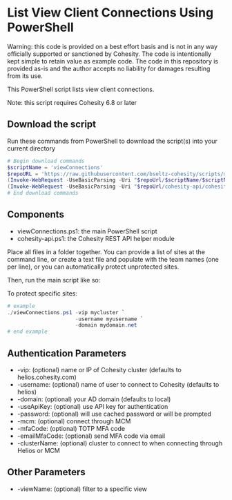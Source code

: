 # List View Client Connections Using PowerShell

Warning: this code is provided on a best effort basis and is not in any way officially supported or sanctioned by Cohesity. The code is intentionally kept simple to retain value as example code. The code in this repository is provided as-is and the author accepts no liability for damages resulting from its use.

This PowerShell script lists view client connections.

Note: this script requires Cohesity 6.8 or later

## Download the script

Run these commands from PowerShell to download the script(s) into your current directory

```powershell
# Begin download commands
$scriptName = 'viewConnections'
$repoURL = 'https://raw.githubusercontent.com/bseltz-cohesity/scripts/master/powershell'
(Invoke-WebRequest -UseBasicParsing -Uri "$repoUrl/$scriptName/$scriptName.ps1").content | Out-File "$scriptName.ps1"; (Get-Content "$scriptName.ps1") | Set-Content "$scriptName.ps1"
(Invoke-WebRequest -UseBasicParsing -Uri "$repoUrl/cohesity-api/cohesity-api.ps1").content | Out-File cohesity-api.ps1; (Get-Content cohesity-api.ps1) | Set-Content cohesity-api.ps1
# End download commands
```

## Components

* viewConnections.ps1: the main PowerShell script
* cohesity-api.ps1: the Cohesity REST API helper module

Place all files in a folder together. You can provide a list of sites at the command line, or create a text file and populate with the team names (one per line), or you can automatically protect unprotected sites.

Then, run the main script like so:

To protect specific sites:

```powershell
# example
./viewConnections.ps1 -vip mycluster `
                      -username myusername `
                      -domain mydomain.net
# end example
```

## Authentication Parameters

* -vip: (optional) name or IP of Cohesity cluster (defaults to helios.cohesity.com)
* -username: (optional) name of user to connect to Cohesity (defaults to helios)
* -domain: (optional) your AD domain (defaults to local)
* -useApiKey: (optional) use API key for authentication
* -password: (optional) will use cached password or will be prompted
* -mcm: (optional) connect through MCM
* -mfaCode: (optional) TOTP MFA code
* -emailMfaCode: (optional) send MFA code via email
* -clusterName: (optional) cluster to connect to when connecting through Helios or MCM

## Other Parameters

* -viewName: (optional) filter to a specific view
